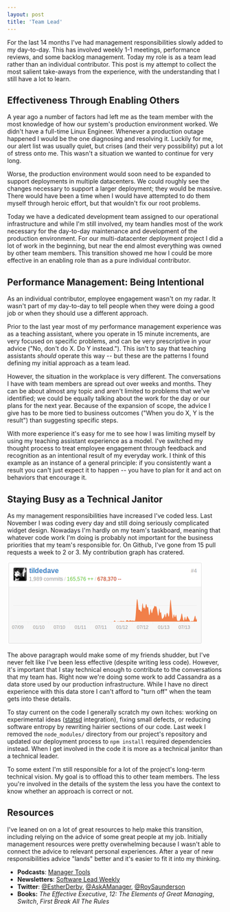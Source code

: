 ```yaml
---
layout: post
title: 'Team Lead'
---
```


For the last 14 months I've had management responsibilities slowly added to my day-to-day.  This has involved weekly 1-1 meetings, performance reviews, and some backlog management.  Today my role is as a team lead rather than an individual contributor.  This post is my attempt to collect the most salient take-aways from the experience, with the understanding that I still have a lot to learn.

## Effectiveness Through Enabling Others

A year ago a number of factors had left me as the team member with the most knowledge of how our system's production environment worked.  We didn't have a full-time Linux Engineer.  Whenever a production outage happened I would be the one diagnosing and resolving it.  Luckily for me, our alert list was usually quiet, but crises (and their very possibility) put a lot of stress onto me.  This wasn't a situation we wanted to continue for very long.

Worse, the production environment would soon need to be expanded to support deployments in multiple datacenters.  We could roughly see the changes necessary to support a larger deployment; they would be massive.  There would have been a time when I would have attempted to do them myself through heroic effort, but that wouldn't fix our root problems.

Today we have a dedicated development team assigned to our operational infrastructure and while I'm still involved, my team handles most of the work necessary for the day-to-day maintenance and development of the production environment.  For our multi-datacenter deployment project I did a lot of work in the beginning, but near the end almost everything was owned by other team members.  This transition showed me how I could be more effective in an enabling role than as a pure individual contributor.

## Performance Management: Being Intentional

As an individual contributor, employee engagement wasn't on my radar.  It wasn't part of my day-to-day to tell people when they were doing a good job or when they should use a different approach.

Prior to the last year most of my performance management experience was as a teaching assistant, where you operate in 15 minute increments, are very focused on specific problems, and can be very prescriptive in your advice ("No, don't do X.  Do Y instead.").  This isn't to say that teaching assistants _should_ operate this way -- but these are the patterns I found defining my initial approach as a team lead.

However, the situation in the workplace is very different.  The conversations I have with team members are spread out over weeks and months.  They can be about almost any topic and aren't limited to problems that we've identified; we could be equally talking about the work for the day or our plans for the next year.  Because of the expansion of scope, the advice I give has to be more tied to business outcomes ("When you do X, Y is the result") than suggesting specific steps.

With more experience it's easy for me to see how I was limiting myself by using my teaching assistant experience as a model.  I've switched my thought process to treat employee engagement through feedback and recognition as an intentional result of my everyday work.  I think of this example as an instance of a general principle: if you consistently want a result you can't just expect it to happen -- you have to plan for it and act on behaviors that encourage it.

## Staying Busy as a Technical Janitor

As my management responsibilities have increased I've coded less.  Last November I was coding every day and still doing seriously complicated widget design.  Nowadays I'm hardly on my team's taskboard, meaning that whatever code work I'm doing is probably not important for the business priorities that my team's responsible for.  On Github, I've gone from 15 pull requests a week to 2 or 3.  My contribution graph has cratered.

![Contributions over time](/images/2013-10-27-contributions-over-time.png)

The above paragraph would make some of my friends shudder, but I've never felt like I've been less effective (despite writing less code).  However, it's important that I stay technical enough to contribute to the conversations that my team has.  Right now we're doing some work to add Cassandra as a data store used by our production infrastructure.  While I have no direct experience with this data store I can't afford to "turn off" when the team gets into these details.

To stay current on the code I generally scratch my own itches: working on experimental ideas ([statsd](https://github.com/etsy/statsd/) integration), fixing small defects, or reducing software entropy by rewriting hairier sections of our code.  Last week I removed the `node_modules/` directory from our project's repository and updated our deployment process to `npm install` required dependencies instead.  When I get involved in the code it is more as a technical janitor than a technical leader.

To some extent I'm still responsible for a lot of the project's long-term technical vision.  My goal is to offload this to other team members.  The less you're involved in the details of the system the less you have the context to know whether an approach is correct or not.

## Resources

I've leaned on on a lot of great resources to help make this transition, including relying on the advice of some great people at my job.  Initially management resources were pretty overwhelming because I wasn't able to connect the advice to relevant personal experiences.  After a year of new responsibilities advice "lands" better and it's easier to fit it into my thinking.

* **Podcasts**: [Manager Tools](http://www.manager-tools.com/)
* **Newsletters**: [Software Lead Weekly](http://softwareleadweekly.com/)
* **Twitter**: [@EstherDerby](https://www.twitter.com/EstherDerby), [@AskAManager](https://www.twitter.com/AskAManager), [@RoySaunderson](https://www.twitter.com/RoySaunderson)
* **Books:** _The Effective Executive_, _12: The Elements of Great Managing_, _Switch_, _First Break All The Rules_
